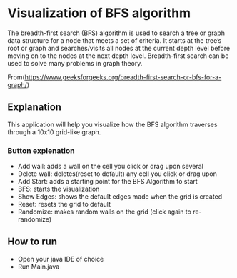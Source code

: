 # Visualization of BFS algorithm
The breadth-first search (BFS) algorithm is used
to search a tree or graph data structure for a node
that meets a set of criteria. It starts at the tree’s 
root or graph and searches/visits all nodes at the current 
depth level before moving on to the nodes at the next depth 
level. Breadth-first search can be used to solve many problems
in graph theory.

From(https://www.geeksforgeeks.org/breadth-first-search-or-bfs-for-a-graph/)

## Explanation
This application will help you visualize how the BFS algorithm traverses 
through a 10x10 grid-like graph.

### Button explenation
* Add wall: adds a wall on the cell you click or drag upon several
* Delete wall: deletes(reset to default) any cell you click or drag upon
* Add Start: adds a starting point for the BFS Algorithm to start
* BFS: starts the visualization
* Show Edges: shows the default edges made when the grid is created
* Reset: resets the grid to default
* Randomize: makes random walls on the grid (click again to re-randomize)

## How to run
* Open your java IDE of choice
* Run Main.java